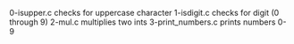 0-isupper.c checks for uppercase character
1-isdigit.c checks for digit (0 through 9)
2-mul.c multiplies two ints
3-print_numbers.c prints numbers 0-9
